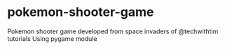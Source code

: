 # pokemon-shooter-game
Pokemon shooter game developed from space invaders of @techwithtim tutorials
Using pygame module 
